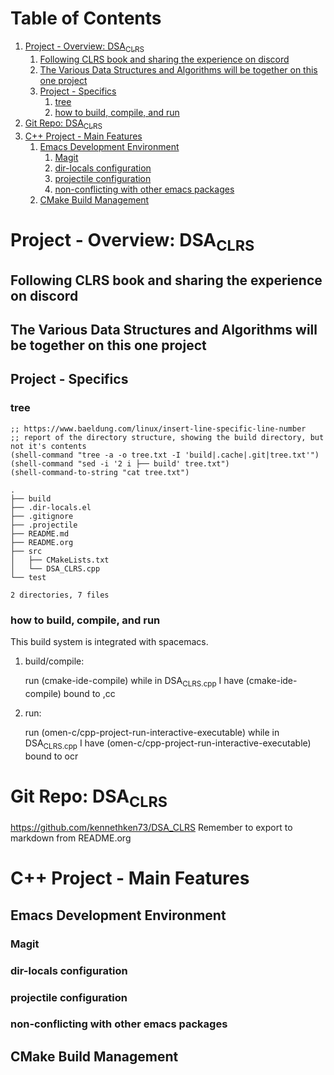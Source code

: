 
# Table of Contents

1.  [Project - Overview: DSA<sub>CLRS</sub>](#org724529f)
    1.  [Following CLRS book and sharing the experience on discord](#org455086c)
    2.  [The Various Data Structures and Algorithms will be together on this one project](#orgad1c485)
    3.  [Project - Specifics](#org571f0e8)
        1.  [tree](#org6b230de)
        2.  [how to build, compile, and run](#orge2120e5)
2.  [Git Repo: DSA<sub>CLRS</sub>](#org77775b3)
3.  [C++ Project - Main Features](#org1f9ed88)
    1.  [Emacs Development Environment](#org61e51bd)
        1.  [Magit](#org370b24e)
        2.  [dir-locals configuration](#org8dfac3b)
        3.  [projectile configuration](#orgea45871)
        4.  [non-conflicting with other emacs packages](#org9fde997)
    2.  [CMake Build Management](#org82be619)


<a id="org724529f"></a>

# Project - Overview: DSA<sub>CLRS</sub>


<a id="org455086c"></a>

## Following CLRS book and sharing the experience on discord


<a id="orgad1c485"></a>

## The Various Data Structures and Algorithms will be together on this one project


<a id="org571f0e8"></a>

## Project - Specifics


<a id="org6b230de"></a>

### tree

    ;; https://www.baeldung.com/linux/insert-line-specific-line-number
    ;; report of the directory structure, showing the build directory, but not it's contents
    (shell-command "tree -a -o tree.txt -I 'build|.cache|.git|tree.txt'")
    (shell-command "sed -i '2 i ├── build' tree.txt")
    (shell-command-to-string "cat tree.txt") 

    .
    ├── build
    ├── .dir-locals.el
    ├── .gitignore
    ├── .projectile
    ├── README.md
    ├── README.org
    ├── src
    │   ├── CMakeLists.txt
    │   └── DSA_CLRS.cpp
    └── test
    
    2 directories, 7 files


<a id="orge2120e5"></a>

### how to build, compile, and run

This build system is integrated with spacemacs.

1.  build/compile:

    run (cmake-ide-compile) while in DSA<sub>CLRS.cpp</sub>
    I have (cmake-ide-compile) bound to ,cc

2.  run:

    run (omen-c/cpp-project-run-interactive-executable) while in DSA<sub>CLRS.cpp</sub>
    I have (omen-c/cpp-project-run-interactive-executable) bound to <Spc> ocr


<a id="org77775b3"></a>

# Git Repo: DSA<sub>CLRS</sub>

<https://github.com/kennethken73/DSA_CLRS>
Remember to export to markdown from README.org


<a id="org1f9ed88"></a>

# C++ Project - Main Features


<a id="org61e51bd"></a>

## Emacs Development Environment


<a id="org370b24e"></a>

### Magit


<a id="org8dfac3b"></a>

### dir-locals configuration


<a id="orgea45871"></a>

### projectile configuration


<a id="org9fde997"></a>

### non-conflicting with other emacs packages


<a id="org82be619"></a>

## CMake Build Management

